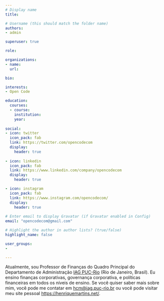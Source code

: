 ```yaml
---
# Display name
title: 

# Username (this should match the folder name)
authors:
- admin

superuser: true

role: 

organizations:
- name: 
  url: 

bio:

interests:
- Open Code

education:
  courses:
  - course: 
    institution:
    year: 
    
social:
- icon: twitter
  icon_pack: fab
  link: https://twitter.com/opencodecom
  display:
    header: true
    
- icon: linkedin
  icon_pack: fab
  link: https://www.linkedin.com/company/opencodecom
  display:
    header: true    

- icon: instagram
  icon_pack: fab
  link: https://www.instagram.com/opencodecom/
  display:
    header: true  
  
# Enter email to display Gravatar (if Gravatar enabled in Config)
email: "opencodecom@gmail.com"

# Highlight the author in author lists? (true/false)
highlight_name: false

user_groups:
- 

---
```


Atualmente, sou Professor de Finanças do Quadro Principal do Departamento de Administração [IAG PUC-Rio](https://iag.puc-rio.br/) (Rio de Janeiro, Brasil). Eu ensino finanças corporativas, governança corporativa, e políticas financeiras em todos os níveis de ensino. Se você quiser saber mais sobre mim, você pode me contatar em hcm@iag.puc-rio.br ou você pode visitar meu site pessoal https://henriquemartins.net/.

